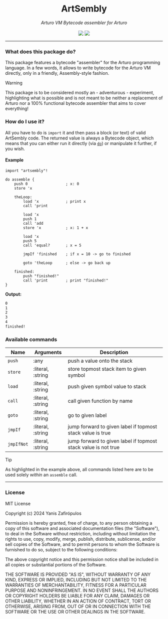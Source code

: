 <h1 align="center">
    ArtSembly
</h1>

<p align="center">
     <i>Arturo VM Bytecode assembler for Arturo</i> 
     <br><br>
     <img src="https://img.shields.io/github/license/arturo-lang/grafito?style=for-the-badge">
    <img src="https://img.shields.io/badge/language-Arturo-orange.svg?style=for-the-badge">
</p>

--- 

### What does this package do?

This package features a bytecode "assembler" for the Arturo programming language. In a few words, it allows to write bytecode for the Arturo VM directly, only in a friendly, Assembly-style fashion.

> [!WARNING]
> This package is to be considered mostly an - adventurous - experiment, highlighting what is possible and is not meant to be neither a replacement of Arturo nor a 100% functional bytecode assembler that aims to cover everything!

### How do I use it?

All you have to do is `import` it and then pass a block (or text) of valid ArtSembly code. The returned value is always a Bytecode object, which means that you can either run it directly (via [`do`](https://arturo-lang.io/documentation/library/core/do/)) or manipulate it further, if you wish.

#### Example 

```arturo
import "artsembly"!

do assemble {
    push 0                 ; x: 0
    store 'x

    theLoop:
        load 'x            ; print x
        call 'print

        load 'x
        push 1
        call 'add
        store 'x           ; x: 1 + x

        load 'x
        push 5
        call 'equal?       ; x = 5

        jmpIf 'finished    ; if x = 10 -> go to finished

        goto 'theLoop      ; else -> go back up

    finished:
        push "finished!"
        call 'print        ; print "finished!"
}
```

**Output:**

```bash
0
1
2
3
4
finished!
```

### Available commands

| Name | Arguments | Description |
|---|---|---|
| `push` | :any | push a value onto the stack |
| `store` | :literal, :string | store topmost stack item to given symbol |
| `load` | :literal, :string | push given symbol value to stack |
| `call` | :literal, :string | call given function by name |
| `goto` | :literal, :string | go to given label |
| `jmpIf` | :literal, :string | jump forward to given label if topmost stack value is true |
| `jmpIfNot` | :literal, :string | jump forward to given label if topmost stack value is not true |

> [!TIP]
> As highlighted in the example above, all commands listed here are to be used solely *within* an `assemble` call.

<hr/>

### License

MIT License

Copyright (c) 2024 Yanis Zafirópulos

Permission is hereby granted, free of charge, to any person obtaining a copy
of this software and associated documentation files (the "Software"), to deal
in the Software without restriction, including without limitation the rights
to use, copy, modify, merge, publish, distribute, sublicense, and/or sell
copies of the Software, and to permit persons to whom the Software is
furnished to do so, subject to the following conditions:

The above copyright notice and this permission notice shall be included in all
copies or substantial portions of the Software.

THE SOFTWARE IS PROVIDED "AS IS", WITHOUT WARRANTY OF ANY KIND, EXPRESS OR
IMPLIED, INCLUDING BUT NOT LIMITED TO THE WARRANTIES OF MERCHANTABILITY,
FITNESS FOR A PARTICULAR PURPOSE AND NONINFRINGEMENT. IN NO EVENT SHALL THE
AUTHORS OR COPYRIGHT HOLDERS BE LIABLE FOR ANY CLAIM, DAMAGES OR OTHER
LIABILITY, WHETHER IN AN ACTION OF CONTRACT, TORT OR OTHERWISE, ARISING FROM,
OUT OF OR IN CONNECTION WITH THE SOFTWARE OR THE USE OR OTHER DEALINGS IN THE
SOFTWARE.
